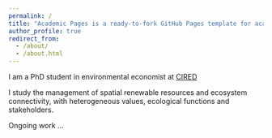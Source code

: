 ```yaml
---
permalink: /
title: "Academic Pages is a ready-to-fork GitHub Pages template for academic personal websites"
author_profile: true
redirect_from: 
  - /about/
  - /about.html
---
```


I am a PhD student in environmental economist at [CIRED](https://www.centre-cired.fr/en/)

I study the management of spatial renewable resources and ecosystem connectivity, with heterogeneous values, ecological functions and stakeholders.

Ongoing work ...

